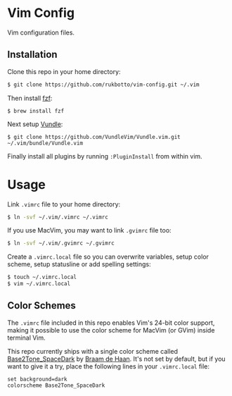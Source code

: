 # Vim Config

Vim configuration files.

## Installation

Clone this repo in your home directory:

```bash
$ git clone https://github.com/rukbotto/vim-config.git ~/.vim
```

Then install [fzf][3]:

```
$ brew install fzf
```

Next setup [Vundle][4]:

```
$ git clone https://github.com/VundleVim/Vundle.vim.git ~/.vim/bundle/Vundle.vim
```

Finally install all plugins by running `:PluginInstall` from within vim.

# Usage

Link `.vimrc` file to your home directory:

```bash
$ ln -svf ~/.vim/.vimrc ~/.vimrc
```

If you use MacVim, you may want to link `.gvimrc` file too:

```bash
$ ln -svf ~/.vim/.gvimrc ~/.gvimrc
```

Create a `.vimrc.local` file so you can overwrite variables, setup color scheme,
setup statusline or add spelling settings:

```bash
$ touch ~/.vimrc.local
$ vim ~/.vimrc.local
```

## Color Schemes

The `.vimrc` file included in this repo enables Vim's 24-bit color support,
making it possible to use the color scheme for MacVim (or GVim) inside terminal
Vim.

This repo currently ships with a single color scheme called
[Base2Tone_SpaceDark][1] by [Braam de Haan][2]. It's not set by default, but if
you want to give it a try, place the following lines in your `.vimrc.local`
file:

```vim
set background=dark
colorscheme Base2Tone_SpaceDark
```

[1]: https://github.com/atelierbram/Base2Tone-vim
[2]: https://github.com/atelierbram/
[3]: https://github.com/junegunn/fzf
[4]: https://github.com/VundleVim/Vundle.vim
